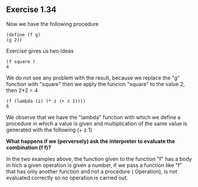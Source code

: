## Exercise 1.34 

Now we have the following procedure

```
(define (f g)
(g 2))
```

Exercise gives us two ideas

```
(f square )
4
```

We do not see any problem with the result, because we replace the "g" function
with "square" then we apply the funcion "square" to the value 2, then 2*2 = 4


```
(f (lambda (z) (* z (+ z 1))))
6
```

We observe that we have the "lambda" function with which we define a procedure
in which a value is given and multiplication of the same value is generated
with the following (+ z 1)


__What happens if we (perversely) ask the interpreter to evaluate the combination (f f)?__


In the two examples above, the function given to the function "f" has a body in
hich a given operation is given a number, if we pass a function like "f" that has 
only another function and not a procedure ( Operation), is not evaluated correctly so 
no operation is carried out.



